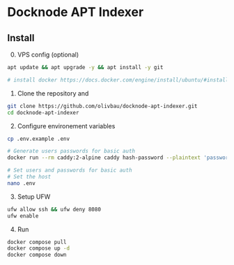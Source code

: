 # Docknode APT Indexer

## Install

0. VPS config (optional)

```bash
apt update && apt upgrade -y && apt install -y git

# install docker https://docs.docker.com/engine/install/ubuntu/#install-using-the-repository
```

1. Clone the repository and

```bash
git clone https://github.com/olivbau/docknode-apt-indexer.git
cd docknode-apt-indexer
```

2. Configure environement variables

```bash
cp .env.example .env

# Generate users passwords for basic auth
docker run --rm caddy:2-alpine caddy hash-password --plaintext 'password'

# Set users and passwords for basic auth
# Set the host
nano .env
```

3. Setup UFW

```bash
ufw allow ssh && ufw deny 8080
ufw enable
```

4. Run

```bash
docker compose pull
docker compose up -d
docker compose down
```
